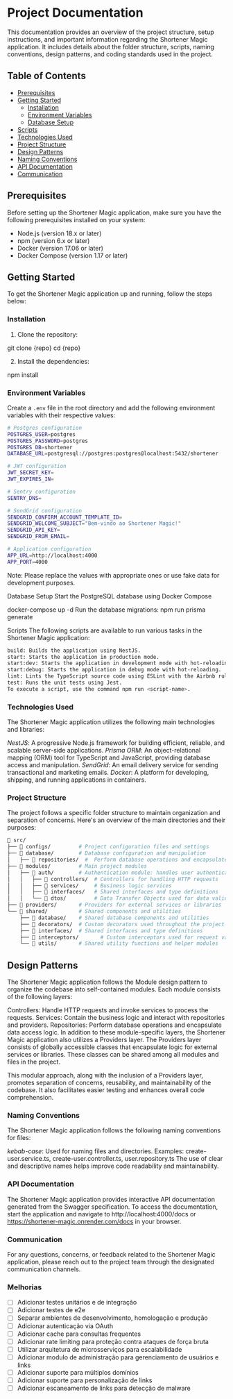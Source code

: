 # Project Documentation

This documentation provides an overview of the project structure, setup instructions, and important information regarding the Shortener Magic application. It includes details about the folder structure, scripts, naming conventions, design patterns, and coding standards used in the project.

## Table of Contents

- [Prerequisites](#prerequisites)
- [Getting Started](#getting-started)
  - [Installation](#installation)
  - [Environment Variables](#environment-variables)
  - [Database Setup](#database-setup)
- [Scripts](#scripts)
- [Technologies Used](#technologies-used)
- [Project Structure](#project-structure)
- [Design Patterns](#design-patterns)
- [Naming Conventions](#naming-conventions)
- [API Documentation](#api-documentation)
- [Communication](#communication)

## Prerequisites

Before setting up the Shortener Magic application, make sure you have the following prerequisites installed on your system:

- Node.js (version 18.x or later)
- npm (version 6.x or later)
- Docker (version 17.06 or later)
- Docker Compose (version 1.17 or later)

## Getting Started

To get the Shortener Magic application up and running, follow the steps below:

### Installation

1. Clone the repository:

git clone {repo}
cd {repo}


2. Install the dependencies:

npm install


### Environment Variables

Create a `.env` file in the root directory and add the following environment variables with their respective values:

```bash
# Postgres configuration
POSTGRES_USER=postgres
POSTGRES_PASSWORD=postgres
POSTGRES_DB=shortener
DATABASE_URL=postgresql://postgres:postgres@localhost:5432/shortener

# JWT configuration
JWT_SECRET_KEY=
JWT_EXPIRES_IN=

# Sentry configuration
SENTRY_DNS=

# SendGrid configuration
SENDGRID_CONFIRM_ACCOUNT_TEMPLATE_ID=
SENDGRID_WELCOME_SUBJECT="Bem-vindo ao Shortener Magic!"
SENDGRID_API_KEY=
SENDGRID_FROM_EMAIL=

# Application configuration
APP_URL=http://localhost:4000
APP_PORT=4000
```

Note: Please replace the values with appropriate ones or use fake data for development purposes.

Database Setup
Start the PostgreSQL database using Docker Compose

docker-compose up -d
Run the database migrations:
npm run prisma generate

Scripts
The following scripts are available to run various tasks in the Shortener Magic application:
```bash
build: Builds the application using NestJS.
start: Starts the application in production mode.
start:dev: Starts the application in development mode with hot-reloading.
start:debug: Starts the application in debug mode with hot-reloading.
lint: Lints the TypeScript source code using ESLint with the Airbnb rules and applies automatic fixes.
test: Runs the unit tests using Jest.
To execute a script, use the command npm run <script-name>.
```

### Technologies Used
The Shortener Magic application utilizes the following main technologies and libraries:

*NestJS*: A progressive Node.js framework for building efficient, reliable, and scalable server-side applications.
*Prisma ORM*: An object-relational mapping (ORM) tool for TypeScript and JavaScript, providing database access and manipulation.
*SendGrid*: An email delivery service for sending transactional and marketing emails.
*Docker*: A platform for developing, shipping, and running applications in containers.

### Project Structure
The project follows a specific folder structure to maintain organization and separation of concerns. Here's an overview of the main directories and their purposes:

```bash
📂 src/
├── 📂 configs/         # Project configuration files and settings
├── 📂 database/        # Database configuration and manipulation
│   ├── 📂 repositories/  #  Perform database operations and encapsulate data access logic.
├── 📂 modules/         # Main project modules
│   ├── 📂 auth/        # Authentication module: handles user authentication and authorization
│   │   ├── 📂 controllers/  # Controllers for handling HTTP requests
│   │   ├── 📂 services/     # Business logic services
│   │   ├── 📂 interfaces/   # Shared interfaces and type definitions
│   │   └── 📂 dtos/         # Data Transfer Objects used for data validation and transformation
├── 📂 providers/       # Providers for external services or libraries
└── 📂 shared/          # Shared components and utilities
    ├── 📂 database/    # Shared database components and utilities
    ├── 📂 decorators/  # Custom decorators used throughout the project
    ├── 📂 interfaces/  # Shared interfaces and type definitions
    ├── 📂 interceptors/       # Custom interceptors used for request validation
    └── 📂 utils/       # Shared utility functions and helper modules
```
## Design Patterns
The Shortener Magic application follows the Module design pattern to organize the codebase into self-contained modules. Each module consists of the following layers:

Controllers: Handle HTTP requests and invoke services to process the requests.
Services: Contain the business logic and interact with repositories and providers.
Repositories: Perform database operations and encapsulate data access logic.
In addition to these module-specific layers, the Shortener Magic application also utilizes a Providers layer. The Providers layer consists of globally accessible classes that encapsulate logic for external services or libraries. These classes can be shared among all modules and files in the project.

This modular approach, along with the inclusion of a Providers layer, promotes separation of concerns, reusability, and maintainability of the codebase. It also facilitates easier testing and enhances overall code comprehension.

### Naming Conventions
The Shortener Magic application follows the following naming conventions for files:

*kebab-case*: Used for naming files and directories.
Examples: create-user.service.ts, create-user.controller.ts, user.repository.ts
The use of clear and descriptive names helps improve code readability and maintainability.

### API Documentation
The Shortener Magic application provides interactive API documentation generated from the Swagger specification. To access the documentation, start the application and navigate to http://localhost:4000/docs or https://shortener-magic.onrender.com/docs in your browser.

### Communication
For any questions, concerns, or feedback related to the Shortener Magic application, please reach out to the project team through the designated communication channels.



### Melhorias
- [ ] Adicionar testes unitários e de integração
- [ ] Adicionar testes de e2e
- [ ] Separar ambientes de desenvolvimento, homologação e produção
- [ ] Adicionar autenticação via OAuth
- [ ] Adicionar cache para consultas frequentes
- [ ] Adicionar rate limiting para proteção contra ataques de força bruta
- [ ] Utilizar arquitetura de microsserviços para escalabilidade
- [ ] Adicionar modulo de administração para gerenciamento de usuários e links
- [ ] Adicionar suporte para múltiplos domínios
- [ ] Adicionar suporte para personalização de links
- [ ] Adicionar escaneamento de links para detecção de malware